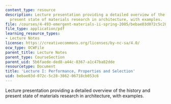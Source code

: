 ```yaml
---
content_type: resource
description: Lecture presentation providing a detailed overview of the history and
  present state of materials research in architecture, with examples.
file: /courses/4-493-emergent-materials-ii-spring-2005/bebae03d072c5c28386206718cb053c6_4493lec1.pdf
file_type: application/pdf
learning_resource_types:
- Lecture Notes
license: https://creativecommons.org/licenses/by-nc-sa/4.0/
ocw_type: OCWFile
parent_title: Lecture Notes
parent_type: CourseSection
parent_uid: 5b6faede-ded8-a44c-8367-a1c47ba82dde
resourcetype: Document
title: 'Lecture I: Performance, Properties and Selection'
uid: bebae03d-072c-5c28-3862-06718cb053c6
---
```

Lecture presentation providing a detailed overview of the history and present state of materials research in architecture, with examples.